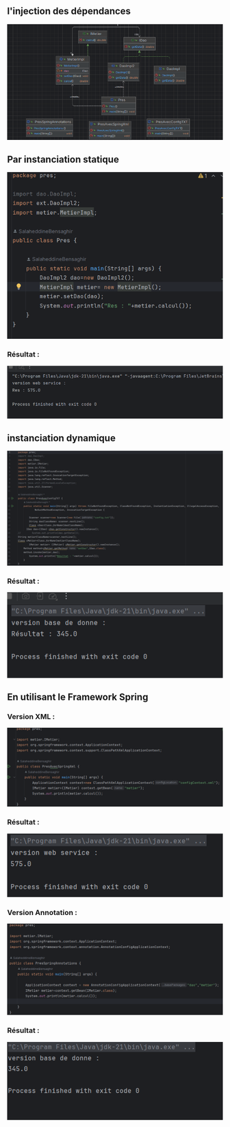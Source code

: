 <h2> l'injection des dépendances</h2>
<img src="captures/diagram2.png">
<h2>Par instanciation statique</h2>
<img src="captures/statique.png">
<h3>Résultat : </h3>
<img src="captures/res1.png" alt="">
<h2>instanciation dynamique</h2>
<img src="captures/dynamique.png">
<h3>Résultat : </h3>
<img src="captures/res2.png">
<h2>En utilisant le Framework Spring</h2>
<h3>Version XML : </h3>
<img src="captures/verXML.png">
<h3>Résultat : </h3>
<img src="captures/RES3.png">
<h3>Version Annotation : </h3>
<img src="captures/verAnn.png">
<h3>Résultat : </h3>
<img src="captures/Res4.png">
